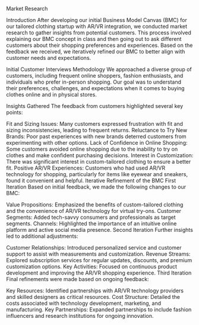 Market Research

Introduction
After developing our initial Business Model Canvas (BMC) for our tailored clothing startup with AR/VR integration, we conducted market research to gather insights from potential customers. This process involved explaining our BMC concept in class and then going out to ask different customers about their shopping preferences and experiences. Based on the feedback we received, we iteratively refined our BMC to better align with customer needs and expectations.

Initial Customer Interviews
Methodology
We approached a diverse group of customers, including frequent online shoppers, fashion enthusiasts, and individuals who prefer in-person shopping. Our goal was to understand their preferences, challenges, and expectations when it comes to buying clothes online and in physical stores.

Insights Gathered
The feedback from customers highlighted several key points:

Fit and Sizing Issues: Many customers expressed frustration with fit and sizing inconsistencies, leading to frequent returns.
Reluctance to Try New Brands: Poor past experiences with new brands deterred customers from experimenting with other options.
Lack of Confidence in Online Shopping: Some customers avoided online shopping due to the inability to try on clothes and make confident purchasing decisions.
Interest in Customization: There was significant interest in custom-tailored clothing to ensure a better fit.
Positive AR/VR Experiences: Customers who had used AR/VR technology for shopping, particularly for items like eyewear and sneakers, found it convenient and helpful.
Iterative Refinement of the BMC
First Iteration
Based on initial feedback, we made the following changes to our BMC:

Value Propositions: Emphasized the benefits of custom-tailored clothing and the convenience of AR/VR technology for virtual try-ons.
Customer Segments: Added tech-savvy consumers and professionals as target segments.
Channels: Highlighted the importance of an intuitive online platform and active social media presence.
Second Iteration
Further insights led to additional adjustments:

Customer Relationships: Introduced personalized service and customer support to assist with measurements and customization.
Revenue Streams: Explored subscription services for regular updates, discounts, and premium customization options.
Key Activities: Focused on continuous product development and improving the AR/VR shopping experience.
Third Iteration
Final refinements were made based on ongoing feedback:

Key Resources: Identified partnerships with AR/VR technology providers and skilled designers as critical resources.
Cost Structure: Detailed the costs associated with technology development, marketing, and manufacturing.
Key Partnerships: Expanded partnerships to include fashion influencers and research institutions for ongoing innovation.
